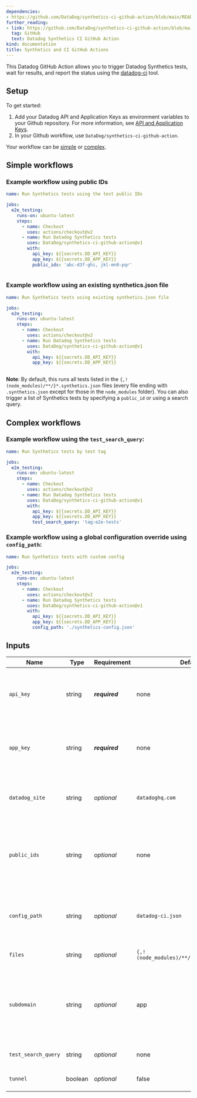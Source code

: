 ```yaml
---
dependencies:
- https://github.com/DataDog/synthetics-ci-github-action/blob/main/README.md
further_reading:
- link: https://github.com/DataDog/synthetics-ci-github-action/blob/main/README.md
  tag: GitHub
  text: Datadog Synthetics CI GitHub Action
kind: documentation
title: Synthetics and CI GitHub Actions
---
```

This Datadog GitHub Action allows you to trigger Datadog Synthetics tests, wait for results, and report the status using the [datadog-ci][1] tool.

## Setup
To get started:

1. Add your Datadog API and Application Keys as environment variables to your Github repository. For more information, see [API and Application Keys][2].
2. In your Github workflow, use `DataDog/synthetics-ci-github-action`.


Your workflow can be [simple](#simple-workflows) or [complex](#complex-workflows).

## Simple workflows

### Example workflow using public IDs


```yaml
name: Run Synthetics tests using the test public IDs

jobs:
  e2e_testing:
    runs-on: ubuntu-latest
    steps:
      - name: Checkout
        uses: actions/checkout@v2
      - name: Run Datadog Synthetics tests
        uses: DataDog/synthetics-ci-github-action@v1
        with:
          api_key: ${{secrets.DD_API_KEY}}
          app_key: ${{secrets.DD_APP_KEY}}
          public_ids: 'abc-d3f-ghi, jkl-mn0-pqr' 
        
```
### Example workflow using an existing synthetics.json file

```yaml
name: Run Synthetics tests using existing synthetics.json file

jobs:
  e2e_testing:
    runs-on: ubuntu-latest
    steps:
      - name: Checkout
        uses: actions/checkout@v2
      - name: Run Datadog Synthetics tests
        uses: DataDog/synthetics-ci-github-action@v1
        with:
          api_key: ${{secrets.DD_API_KEY}}
          app_key: ${{secrets.DD_APP_KEY}}
        
```

**Note**: By default, this runs all tests listed in the `{,!(node_modules)/**/}*.synthetics.json` files (every file ending with `.synthetics.json` except for those in the `node_modules` folder). You can also trigger a list of Synthetics tests by specifying a `public_id` or using a search query.

## Complex workflows

### Example workflow using the `test_search_query`:

```yaml
name: Run Synthetics tests by test tag

jobs:
  e2e_testing:
    runs-on: ubuntu-latest
    steps:
      - name: Checkout
        uses: actions/checkout@v2
      - name: Run Datadog Synthetics tests
        uses: DataDog/synthetics-ci-github-action@v1
        with:
          api_key: ${{secrets.DD_API_KEY}}
          app_key: ${{secrets.DD_APP_KEY}}
          test_search_query: 'tag:e2e-tests'

```

### Example workflow using a global configuration override using `config_path`:

```yaml
name: Run Synthetics tests with custom config

jobs:
  e2e_testing:
    runs-on: ubuntu-latest
    steps:
      - name: Checkout
        uses: actions/checkout@v2
      - name: Run Datadog Synthetics tests
        uses: DataDog/synthetics-ci-github-action@v1
        with:
          api_key: ${{secrets.DD_API_KEY}}
          app_key: ${{secrets.DD_APP_KEY}}
          config_path: './synthetics-config.json'

```

## Inputs

| Name  | Type | Requirement | Default | Description   |
|-----|------|----|----|-----|
| `api_key`          | string | **_required_**  | none                                      | Your Datadog API key. This key is created by your [Datadog organization][2] and should be stored as a [secret][3].         |
| `app_key`          | string | **_required_** | none                                      | Your Datadog Application key. This key is created by your [Datadog organization][2] and should be stored as a [secret][3]. |
| `datadog_site`     | string | _optional_  | `datadoghq.com`                           | The Datadog site. For users in the EU, set to `datadoghq.eu`. For example: `datadoghq.com` or `datadoghq.eu`.                                                                                                                                  |
| `public_ids`       | string | _optional_  | none                                      | String of public IDs separated by commas for Synthetic tests you want to trigger. If no value is provided, the action looks for files named with `synthetics.json`.  |
| `config_path`      | string | _optional_  | `datadog-ci.json`                         | The global JSON configuration is used when launching tests. See the [example configuration][4] for more details.                                         |
| `files`            | string | _optional_  | `{,!(node_modules)/**/}*.synthetics.json` | Glob pattern to detect Synthetic tests config files.                                                                                                                                                                                              |
| `subdomain`        | string | _optional_  | app                                       | The name of the custom subdomain set to access your Datadog application. If the URL used to access Datadog is `myorg.datadoghq.com`, the subdomain value needs to be set to `myorg`.                                                          |
| `test_search_query`| string | _optional_  | none                                      | Trigger tests corresponding to a [search][5] query.                                                                                                                                            |
| `tunnel`           | boolean | _optional_  | false                                     | Use the [testing tunnel][6] to trigger tests.                                                                                                                    |
[1]: https://github.com/DataDog/datadog-ci
[2]: https://docs.datadoghq.com/account_management/api-app-keys/
[3]: https://docs.github.com/en/actions/reference/encrypted-secrets
[4]: https://docs.datadoghq.com/synthetics/cicd_testing/?tab=npm#setup-the-client
[5]: https://docs.datadoghq.com/synthetics/search/#search
[6]: https://docs.datadoghq.com/synthetics/cicd_testing/?tab=npm#use-the-testing-tunnel

